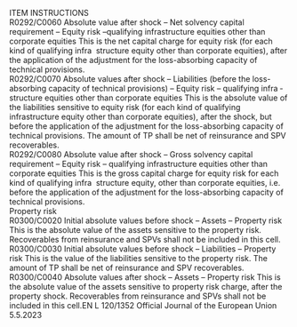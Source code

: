  
ITEM  INSTRUCTIONS  
R0292/C0060  Absolute value after 
shock – Net solvency 
capital requirement – 
Equity risk –qualifying 
infrastructure equities 
other than corporate 
equities  This is the net capital charge for equity risk (for each kind of qualifying infra ­
structure equity other than corporate equities), after the application of the 
adjustment for the loss-absorbing capacity of technical provisions.  
R0292/C0070  Absolute values after 
shock – Liabilities (before 
the loss-absorbing 
capacity of technical 
provisions) – Equity risk 
– qualifying infra ­
structure equities other 
than corporate equities  This is the absolute value of the liabilities sensitive to equity risk (for each kind of 
qualifying infrastructure equity other than corporate equities), after the shock, but 
before the application of the adjustment for the loss-absorbing capacity of 
technical provisions. 
The amount of TP shall be net of reinsurance and SPV recoverables.  
R0292/C0080  Absolute value after 
shock – Gross solvency 
capital requirement – 
Equity risk – qualifying 
infrastructure equities 
other than corporate 
equities  This is the gross capital charge for equity risk for each kind of qualifying infra ­
structure equity, other than corporate equities, i.e. before the application of the 
adjustment for the loss-absorbing capacity of technical provisions.  
Property risk  
R0300/C0020  Initial absolute values 
before shock – Assets – 
Property risk  This is the absolute value of the assets sensitive to the property risk. 
Recoverables from reinsurance and SPVs shall not be included in this cell.  
R0300/C0030  Initial absolute values 
before shock – Liabilities 
– Property risk  This is the value of the liabilities sensitive to the property risk. 
The amount of TP shall be net of reinsurance and SPV recoverables.  
R0300/C0040  Absolute values after 
shock – Assets – 
Property risk  This is the absolute value of the assets sensitive to property risk charge, after the 
property shock. 
Recoverables from reinsurance and SPVs shall not be included in this cell.EN  L 120/1352 Official Journal of the European Union 5.5.2023